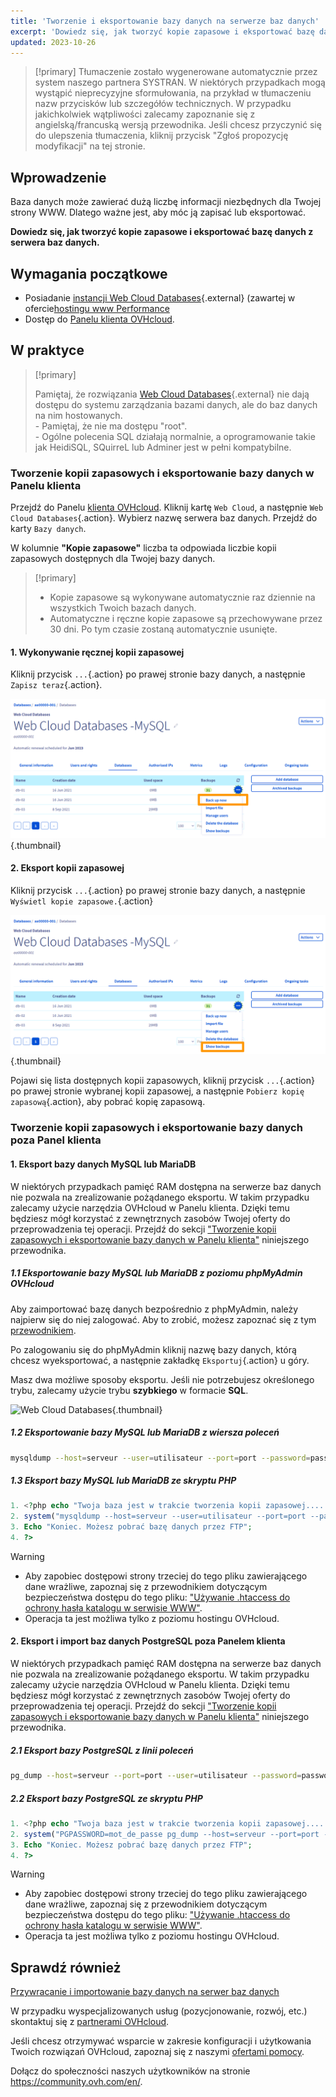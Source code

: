 ```yaml
---
title: 'Tworzenie i eksportowanie bazy danych na serwerze baz danych'
excerpt: 'Dowiedz się, jak tworzyć kopie zapasowe i eksportować bazę danych'
updated: 2023-10-26
---
```


> [!primary]
> Tłumaczenie zostało wygenerowane automatycznie przez system naszego partnera SYSTRAN. W niektórych przypadkach mogą wystąpić nieprecyzyjne sformułowania, na przykład w tłumaczeniu nazw przycisków lub szczegółów technicznych. W przypadku jakichkolwiek wątpliwości zalecamy zapoznanie się z angielską/francuską wersją przewodnika. Jeśli chcesz przyczynić się do ulepszenia tłumaczenia, kliknij przycisk "Zgłoś propozycję modyfikacji" na tej stronie.
> 

## Wprowadzenie

Baza danych może zawierać dużą liczbę informacji niezbędnych dla Twojej strony WWW. Dlatego ważne jest, aby móc ją zapisać lub eksportować.

**Dowiedz się, jak tworzyć kopie zapasowe i eksportować bazę danych z serwera baz danych.**

## Wymagania początkowe

- Posiadanie [instancji Web Cloud Databases](https://www.ovhcloud.com/pl/web-cloud/databases/){.external} (zawartej w ofercie[hostingu www Performance](https://www.ovhcloud.com/pl/web-hosting/)
- Dostęp do [Panelu klienta OVHcloud](https://www.ovh.com/auth/?action=gotomanager&from=https://www.ovh.pl/&ovhSubsidiary=pl).

## W praktyce

> [!primary]
>
> Pamiętaj, że rozwiązania [Web Cloud Databases](https://www.ovh.pl/cloud/cloud-databases/){.external} nie dają dostępu do systemu zarządzania bazami danych, ale do baz danych na nim hostowanych.
> <br> - Pamiętaj, że nie ma dostępu "root".
> <br> - Ogólne polecenia SQL działają normalnie, a oprogramowanie takie jak HeidiSQL, SQuirreL lub Adminer jest w pełni kompatybilne.
>

### Tworzenie kopii zapasowych i eksportowanie bazy danych w Panelu klienta

Przejdź do Panelu [klienta OVHcloud](https://www.ovh.com/auth/?action=gotomanager&from=https://www.ovh.pl/&ovhSubsidiary=pl). Kliknij kartę `Web Cloud`, a następnie `Web Cloud Databases`{.action}. Wybierz nazwę serwera baz danych. Przejdź do karty `Bazy danych`.

W kolumnie **"Kopie zapasowe"** liczba ta odpowiada liczbie kopii zapasowych dostępnych dla Twojej bazy danych.

> [!primary]
>
> - Kopie zapasowe są wykonywane automatycznie raz dziennie
> na wszystkich Twoich bazach danych.
> - Automatyczne i ręczne kopie zapasowe są przechowywane przez 30 dni.
> Po tym czasie zostaną automatycznie usunięte.

#### 1\. Wykonywanie ręcznej kopii zapasowej 

Kliknij przycisk `...`{.action} po prawej stronie bazy danych, a następnie `Zapisz teraz`{.action}.

![Web Cloud Databases](images/back-up-now.png){.thumbnail}

#### 2\. Eksport kopii zapasowej

Kliknij przycisk `...`{.action} po prawej stronie bazy danych, a następnie `Wyświetl kopie zapasowe.`{.action}

![Web Cloud Databases](images/show-backups.png){.thumbnail}

Pojawi się lista dostępnych kopii zapasowych, kliknij przycisk `...`{.action} po prawej stronie wybranej kopii zapasowej, a następnie `Pobierz kopię zapasową`{.action}, aby pobrać kopię zapasową.

### Tworzenie kopii zapasowych i eksportowanie bazy danych poza Panel klienta

#### 1\. Eksport bazy danych MySQL lub MariaDB

 W niektórych przypadkach pamięć RAM dostępna na serwerze baz danych nie pozwala na zrealizowanie pożądanego eksportu. W takim przypadku zalecamy użycie narzędzia OVHcloud w Panelu klienta. Dzięki temu będziesz mógł korzystać z zewnętrznych zasobów Twojej oferty do przeprowadzenia tej operacji. Przejdź do sekcji ["Tworzenie kopii zapasowych i eksportowanie bazy danych w Panelu klienta"](./#tworzenie-kopii-zapasowych-i-eksportowanie-bazy-danych-w-panelu-klienta) niniejszego przewodnika.

##### 1\.1 Eksportowanie bazy MySQL lub MariaDB z poziomu phpMyAdmin OVHcloud 

Aby zaimportować bazę danych bezpośrednio z phpMyAdmin, należy najpierw się do niej zalogować. Aby to zrobić, możesz zapoznać się z tym [przewodnikiem](/pages/web_cloud/web_cloud_databases/connecting-to-database-on-database-server).

Po zalogowaniu się do phpMyAdmin kliknij nazwę bazy danych, którą chcesz wyeksportować, a następnie zakładkę `Eksportuj`{.action} u góry.

Masz dwa możliwe sposoby eksportu. Jeśli nie potrzebujesz określonego trybu, zalecamy użycie trybu **szybkiego** w formacie **SQL**.

![Web Cloud Databases](images/pma-export-backup-web-cloud-db.png){.thumbnail}

##### 1\.2 Eksportowanie bazy MySQL lub MariaDB z wiersza poleceń

```bash
mysqldump --host=serveur --user=utilisateur --port=port --password=password nom_de_la_base > nom_de_la_base.sql
```

##### 1\.3 Eksport bazy MySQL lub MariaDB ze skryptu PHP

```php
1. <?php echo "Twoja baza jest w trakcie tworzenia kopii zapasowej.....";
2. system("mysqldump --host=serveur --user=utilisateur --port=port --password=password nom_de_la_base > nom_de_la_base.sql");
3. Echo "Koniec. Możesz pobrać bazę danych przez FTP";
4. ?>
```

> [!warning]
>
> - Aby zapobiec dostępowi strony trzeciej do tego pliku zawierającego dane wrażliwe, zapoznaj się z przewodnikiem dotyczącym bezpieczeństwa dostępu do tego pliku: ["Używanie .htaccess do ochrony hasła katalogu w serwisie WWW"](/pages/web_cloud/web_hosting/htaccess_protect_directory_by_password).
> - Operacja ta jest możliwa tylko z poziomu hostingu OVHcloud.
>

#### 2\. Eksport i import baz danych PostgreSQL poza Panelem klienta

 W niektórych przypadkach pamięć RAM dostępna na serwerze baz danych nie pozwala na zrealizowanie pożądanego eksportu. W takim przypadku zalecamy użycie narzędzia OVHcloud w Panelu klienta. Dzięki temu będziesz mógł korzystać z zewnętrznych zasobów Twojej oferty do przeprowadzenia tej operacji. Przejdź do sekcji ["Tworzenie kopii zapasowych i eksportowanie bazy danych w Panelu klienta"](./#tworzenie-kopii-zapasowych-i-eksportowanie-bazy-danych-w-panelu-klienta) niniejszego przewodnika.
 
##### 2\.1 Eksport bazy PostgreSQL z linii poleceń

```bash
pg_dump --host=serveur --port=port --user=utilisateur --password=password nom_de_la_base > nom_de_la_base.sql
```

##### 2\.2 Eksport bazy PostgreSQL ze skryptu PHP

```php
1. <?php echo "Twoja baza jest w trakcie tworzenia kopii zapasowej.....";
2. system("PGPASSWORD=mot_de_passe pg_dump --host=serveur --port=port --user=utilisateur --password=password nom_de_la_base > nom_de_la_base.sql");
3. Echo "Koniec. Możesz pobrać bazę danych przez FTP";
4. ?>
```

> [!warning]
>
> - Aby zapobiec dostępowi strony trzeciej do tego pliku zawierającego dane wrażliwe, zapoznaj się z przewodnikiem dotyczącym bezpieczeństwa dostępu do tego pliku: ["Używanie .htaccess do ochrony hasła katalogu w serwisie WWW"](/pages/web_cloud/web_hosting/htaccess_protect_directory_by_password).
> - Operacja ta jest możliwa tylko z poziomu hostingu OVHcloud.
>

## Sprawdź również

[Przywracanie i importowanie bazy danych na serwer baz danych](/pages/web_cloud/web_cloud_databases/restore-import-on-database-server)

W przypadku wyspecjalizowanych usług (pozycjonowanie, rozwój, etc.) skontaktuj się z [partnerami OVHcloud](https://partner.ovhcloud.com/pl/directory).

Jeśli chcesz otrzymywać wsparcie w zakresie konfiguracji i użytkowania Twoich rozwiązań OVHcloud, zapoznaj się z naszymi [ofertami pomocy](https://www.ovhcloud.com/pl/support-levels/).

Dołącz do społeczności naszych użytkowników na stronie <https://community.ovh.com/en/>. 